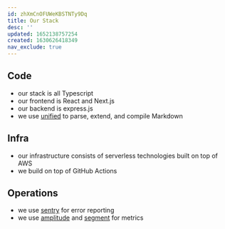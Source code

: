 ```yaml
---
id: zhXmCnOFUWeKBSTNTy9Dq
title: Our Stack
desc: ''
updated: 1652138757254
created: 1630626418349
nav_exclude: true
---
```



## Code
- our stack is all Typescript
- our frontend is React and Next.js
- our backend is express.js
- we use [unified](https://unifiedjs.com/) to parse, extend, and compile Markdown

## Infra
- our infrastructure consists of serverless technologies built on top of AWS
- we build on top of GitHub Actions

## Operations
- we use [sentry](https://sentry.io/for/javascript/) for error reporting
- we use [amplitude](https://amplitude.com/) and [segment](https://segment.com/) for metrics
